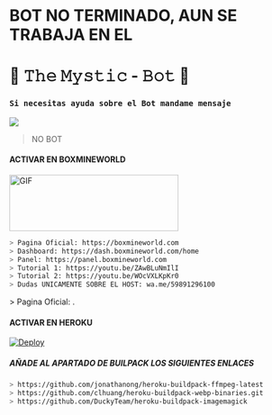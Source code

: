 # BOT NO TERMINADO, AUN SE TRABAJA EN EL 

# 🧿 𝚃𝚑𝚎 𝙼𝚢𝚜𝚝𝚒𝚌 - 𝙱𝚘𝚝 🔮

### `Si necesitas ayuda sobre el Bot mandame mensaje`
<a href="http://wa.me/5219992095479" target="blank"><img src="https://img.shields.io/badge/Whatsapp-30302f?style=flat&logo=whatsapp" /></a>
> NO BOT

#### ACTIVAR EN BOXMINEWORLD
<img src="https://i.imgur.com/RIpBF5u.png" alt="GIF" width="300" height="100"/>

```bash
> Pagina Oficial: https://boxmineworld.com
> Dashboard: https://dash.boxmineworld.com/home
> Panel: https://panel.boxmineworld.com
> Tutorial 1: https://youtu.be/ZAwBLuNmIlI
> Tutorial 2: https://youtu.be/WOcVXLKpKr0
> Dudas UNICAMENTE SOBRE EL HOST: wa.me/59891296100
```
<p>> Pagina Oficial:
<a href="https://boxmineworld.com"></a>.
</p>

#### ACTIVAR EN HEROKU
[![Deploy](https://www.herokucdn.com/deploy/button.svg)](https://heroku.com/deploy?template=https://github.com/BrunoSobrino/TheMystic-Bot-MD)

##### AÑADE AL APARTADO DE BUILPACK LOS SIGUIENTES ENLACES
```bash
> https://github.com/jonathanong/heroku-buildpack-ffmpeg-latest
> https://github.com/clhuang/heroku-buildpack-webp-binaries.git
> https://github.com/DuckyTeam/heroku-buildpack-imagemagick
```
